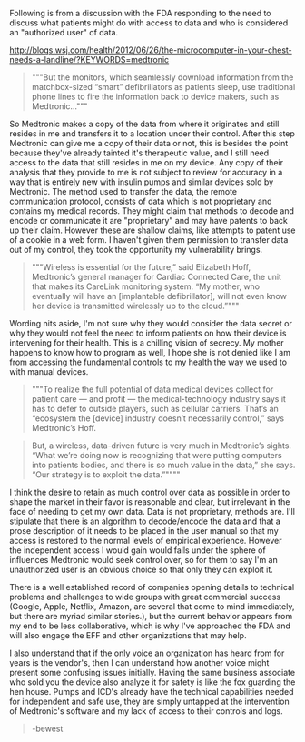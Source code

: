 Following is from a discussion with the FDA responding to
the need to discuss what patients might do with access to
data and who is considered an "authorized user" of data.

http://blogs.wsj.com/health/2012/06/26/the-microcomputer-in-your-chest-needs-a-landline/?KEYWORDS=medtronic

> """But the monitors, which seamlessly download
> information from the matchbox-sized “smart”
> defibrillators as patients sleep, use traditional
> phone lines to fire the information back to device
> makers, such as Medtronic..."""

So Medtronic makes a copy of the data from where it
originates and still resides in me and transfers it to a
location under their control.  After this step Medtronic
can give me a copy of their data or not, this is besides
the point because they've already tainted it's therapeutic
value, and I still need access to the data that still
resides in me on my device.  Any copy of their analysis
that they provide to me is not subject to review for
accuracy in a way that is entirely new with insulin pumps
and similar devices sold by Medtronic.  The method used to
transfer the data, the remote communication protocol,
consists of data which is not proprietary and contains my
medical records.  They might claim that methods to decode
and encode or communicate it are "proprietary" and may
have patents to back up their claim.  However these are
shallow claims, like attempts to patent use of a cookie in
a web form.  I haven't given them permission to transfer
data out of my control, they took the opportunity my
vulnerability brings.

> """Wireless is essential for the future,” said
> Elizabeth Hoff, Medtronic’s general manager for
> Cardiac Connected Care, the unit that makes its
> CareLink monitoring system. “My mother, who eventually
> will have an [implantable defibrillator], will not
> even know her device is transmitted wirelessly up to
> the cloud.”"""

Wording nits aside, I'm not sure why they would consider
the data secret or why they would not feel the need to
inform patients on how their device is intervening for
their health.  This is a chilling vision of secrecy.  My
mother happens to know how to program as well, I hope she
is not denied like I am from accessing the fundamental
controls to my health the way we used to with manual
devices.

> """To realize the full potential of data medical
> devices collect for patient care — and profit — the
> medical-technology industry says it has to defer to
> outside players, such as cellular carriers. That’s an
> “ecosystem the [device] industry doesn’t necessarily
> control,” says Medtronic’s Hoff.

> But, a wireless, data-driven future is very much in
> Medtronic’s sights. “What we’re doing now is
> recognizing that were putting computers into patients
> bodies, and there is so much value in the data,” she
> says. “Our strategy is to exploit the data.”""""

I think the desire to retain as much control over data as
possible in order to shape the market in their favor is
reasonable and clear, but irrelevant in the face of
needing to get my own data.  Data is not proprietary,
methods are.  I'll stipulate that there is an algorithm to
decode/encode the data and that a prose description of it
needs to be placed in the user manual so that my access is
restored to the normal levels of empirical experience.
However the independent access I would gain would falls
under the sphere of influences Medtronic would seek
control over, so for them to say I'm an unauthorized user
is an obvious choice so that only they can exploit it.

There is a well established record of companies opening
details to technical problems and challenges to wide
groups with great commercial success (Google, Apple,
Netflix, Amazon, are several that come to mind
immediately, but there are myriad similar stories.), but
the current behavior appears from my end to be less
collaborative, which is why I've approached the FDA and
will also engage the EFF and other organizations that may
help.

I also understand that if the only voice an organization
has heard from for years is the vendor's, then I can
understand how another voice might present some confusing
issues initially.  Having the same business associate who
sold you the device also analyze it for safety is like the
fox guarding the hen house.  Pumps and ICD's already have
the technical capabilities needed for independent and safe
use, they are simply untapped at the intervention of
Medtronic's software and my lack of access to their
controls and logs.

> -bewest


